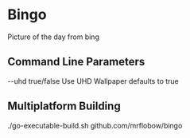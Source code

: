 # Bingo
Picture of the day from bing 

## Command Line Parameters
--uhd true/false                Use UHD Wallpaper defaults to true

## Multiplatform Building
./go-executable-build.sh github.com/mrflobow/bingo